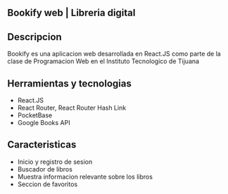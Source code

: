 ## Bookify web | Libreria digital

## Descripcion
Bookify es una aplicacion web desarrollada en React.JS como parte de la clase de Programacion Web en el Instituto Tecnologico de Tijuana
## Herramientas y tecnologias

 - React.JS
 - React Router, React Router Hash Link
 - PocketBase
 - Google Books API
## Caracteristicas
 - Inicio y registro de sesion
 - Buscador de libros
 - Muestra informacion relevante sobre los libros
 - Seccion de favoritos
